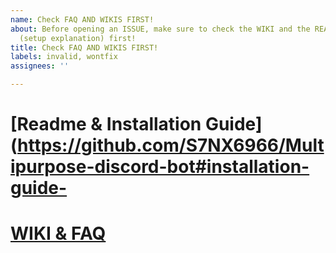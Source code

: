 ```yaml
---
name: Check FAQ AND WIKIS FIRST!
about: Before opening an ISSUE, make sure to check the WIKI and the README.MD file
  (setup explanation) first!
title: Check FAQ AND WIKIS FIRST!
labels: invalid, wontfix
assignees: ''

---
```


# [Readme & Installation Guide](https://github.com/S7NX6966/Multipurpose-discord-bot#installation-guide-

# [WIKI & FAQ](https://github.com/S7NX6966/Multipurpose-discord-bot/wiki#faq)
